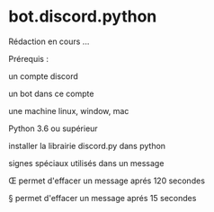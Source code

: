 # bot.discord.python

Rédaction en cours ...

Prérequis :

un compte discord

un bot dans ce compte

une machine linux, window, mac

Python 3.6 ou supérieur

installer la librairie discord.py dans python

signes spéciaux utilisés dans un message

Œ permet d'effacer un message aprés 120 secondes

§ permet d'effacer un message aprés 15 secondes
